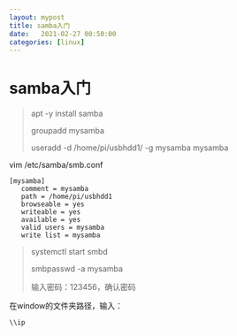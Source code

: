 ```yaml
---
layout: mypost
title: samba入门
date:   2021-02-27 00:50:00
categories: [linux]
---
```


# samba入门

> apt -y install samba
>
> groupadd mysamba
>
> useradd -d /home/pi/usbhdd1/ -g mysamba mysamba

vim /etc/samba/smb.conf

```
[mysamba]
   comment = mysamba
   path = /home/pi/usbhdd1
   browseable = yes
   writeable = yes
   available = yes
   valid users = mysamba
   write list = mysamba
```

> systemctl start smbd
>
> smbpasswd -a mysamba
>
> 输入密码：123456，确认密码

在window的文件夹路径，输入：

```
\\ip
```